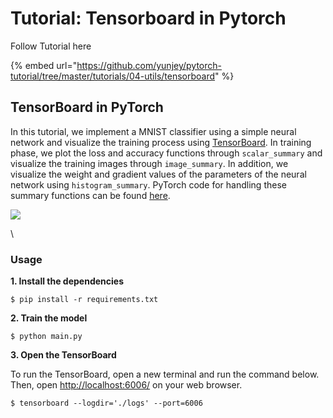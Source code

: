 # Tutorial: Tensorboard in Pytorch



Follow Tutorial here



{% embed url="https://github.com/yunjey/pytorch-tutorial/tree/master/tutorials/04-utils/tensorboard" %}



## TensorBoard in PyTorch

In this tutorial, we implement a MNIST classifier using a simple neural network and visualize the training process using [TensorBoard](https://www.tensorflow.org/get\_started/summaries\_and\_tensorboard). In training phase, we plot the loss and accuracy functions through `scalar_summary` and visualize the training images through `image_summary`. In addition, we visualize the weight and gradient values of the parameters of the neural network using `histogram_summary`. PyTorch code for handling these summary functions can be found [here](https://github.com/yunjey/pytorch-tutorial/blob/master/tutorials/04-utils/tensorboard/main.py#L81-L97).

![](https://github.com/yunjey/pytorch-tutorial/raw/master/tutorials/04-utils/tensorboard/gif/tensorboard.gif)

\


### Usage

**1. Install the dependencies**

```
$ pip install -r requirements.txt
```

**2. Train the model**

```
$ python main.py
```

**3. Open the TensorBoard**

To run the TensorBoard, open a new terminal and run the command below. Then, open [http://localhost:6006/](http://localhost:6006/) on your web browser.

```
$ tensorboard --logdir='./logs' --port=6006
```

